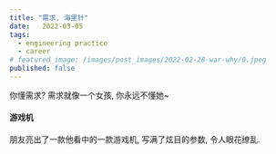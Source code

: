 ```yaml
---
title: "需求, 海里针"
date:   2022-03-05
tags:
  - engineering practice
  - career
# featured_image: /images/post_images/2022-02-28-war-why/0.jpeg
published: false
---
```


你懂需求? 需求就像一个女孩, 你永远不懂她~

#### 游戏机
朋友亮出了一款他看中的一款游戏机, 写满了炫目的参数, 令人眼花缭乱. 

